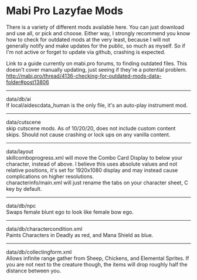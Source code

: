 # Mabi Pro Lazyfae Mods
 
There is a variety of different mods available here.  You can just download and use all, or pick and choose.  Either way, I strongly recommend you know how to check for outdated mods at the very least, because I will not generally notify and make updates for the public, so much as myself.  So if I'm not active or forget to update via github, crashing is expected.

Link to a guide currently on mabi.pro forums, to finding outdated files.  This doesn't cover manually updating, just seeing if they're a potential problem.<br>
<http://mabi.pro/thread/4136-checking-for-outdated-mods-data-folder#post13806>
<hr></hr>



data/db/ai<br>
If local/aidescdata_human is the only file, it's an auto-play instrument mod.
___
data/cutscene<br>
skip cutscene mods.  As of 10/20/20, does not include custom content skips.  Should not cause crashing or lock ups on any vanilla content.
___
data/layout<br>
skillcomboprogress.xml will move the Combo Card Display to below your character, instead of above.  I believe this uses absolute values and not relative positions, it's set for 1920x1080 display and may instead cause complications on higher resolutions.<br>
characterinfo/main.xml will just rename the tabs on your character sheet, C key by default.
___
data/db/npc<br>
Swaps female blunt ego to look like female bow ego.
___
data/db/charactercondition.xml<br>
Paints Characters in Deadly as red, and Mana Shield as blue.
___
data/db/collectingform.xml<br>
Allows infinite range gather from Sheep, Chickens, and Elemental Sprites.  If you are not next to the creature though, the items will drop roughly half the distance between you.
   
   
